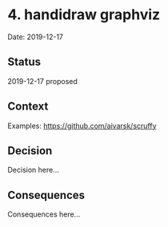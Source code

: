 # 4. handidraw graphviz

Date: 2019-12-17

## Status

2019-12-17 proposed

## Context

Examples: https://github.com/aivarsk/scruffy

## Decision

Decision here...

## Consequences

Consequences here...
